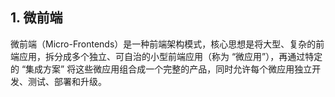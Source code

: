 ## 1. 微前端
微前端（Micro-Frontends）是一种前端架构模式，核心思想是将大型、复杂的前端应用，拆分成多个独立、可自治的小型前端应用（称为 “微应用”），再通过特定的 “集成方案” 将这些微应用组合成一个完整的产品，同时允许每个微应用独立开发、测试、部署和升级。
